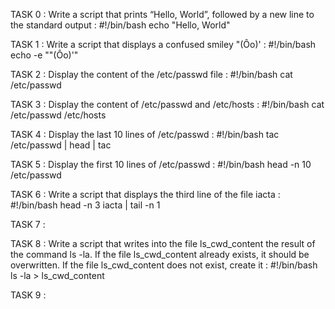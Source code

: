 TASK 0 : Write a script that prints “Hello, World”, followed by a new line to the standard output :
#!/bin/bash
echo "Hello, World"

TASK 1 : Write a script that displays a confused smiley "(Ôo)' :
#!/bin/bash
echo -e "\"(Ôo)'"

TASK 2 : Display the content of the /etc/passwd file :
#!/bin/bash
cat /etc/passwd

TASK 3 : Display the content of /etc/passwd and /etc/hosts :
#!/bin/bash
cat /etc/passwd /etc/hosts

TASK 4 : Display the last 10 lines of /etc/passwd :
#!/bin/bash
tac /etc/passwd | head | tac

TASK 5 : Display the first 10 lines of /etc/passwd :
#!/bin/bash
head -n 10 /etc/passwd

TASK 6 : Write a script that displays the third line of the file iacta :
#!/bin/bash
head -n 3 iacta | tail -n 1

TASK 7 : 

TASK 8 : Write a script that writes into the file ls_cwd_content the result of the command ls -la. If the file ls_cwd_content already exists, it should be overwritten. If the file ls_cwd_content does not exist, create it : 
#!/bin/bash
ls -la > ls_cwd_content

TASK 9 : 